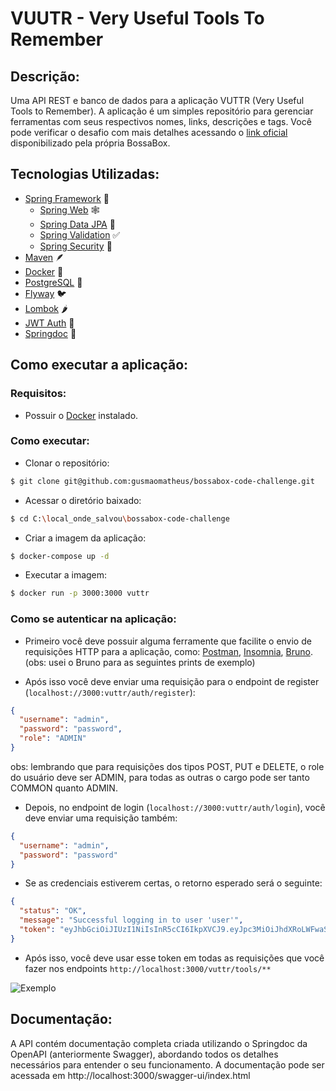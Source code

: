 # VUUTR - Very Useful Tools To Remember

## Descrição:

Uma API REST e banco de dados para a aplicação VUTTR (Very Useful Tools to Remember). A aplicação é um simples repositório para gerenciar ferramentas com seus respectivos nomes, links, descrições e tags. Você pode verificar o desafio com mais detalhes acessando o [link oficial](https://bossabox.notion.site/Back-end-0b2c45f1a00e4a849eefe3b1d57f23c6) disponibilizado pela própria BossaBox.

## Tecnologias Utilizadas:

- [Spring Framework](https://spring.io/projects/spring-boot) 🍃
  - [Spring Web](https://docs.spring.io/spring-boot/docs/current/reference/html/web.html) 🕸️
  - [Spring Data JPA](https://spring.io/projects/spring-data) 🎲
  - [Spring Validation](https://docs.spring.io/spring-framework/reference/core/validation/beanvalidation.html) ✅
  - [Spring Security](https://docs.spring.io/spring-security/reference/index.html) 🔐
- [Maven](https://maven.apache.org/guides/index.html) 🪶
- [Docker](https://docs.docker.com/) 🐳
- [PostgreSQL](https://www.postgresql.org/docs/) 🐘
- [Flyway](https://flywaydb.org/postgresql) 🐦
- [Lombok](https://projectlombok.org/) 🌶
- [JWT Auth](https://jwt.io/introduction) 🎡
- [Springdoc](https://springdoc.org/) 📄

## Como executar a aplicação:

### Requisitos:

- Possuir o [Docker](https://docs.docker.com/engine/install/) instalado.

### Como executar:

- Clonar o repositório:

```bash
$ git clone git@github.com:gusmaomatheus/bossabox-code-challenge.git
``` 

- Acessar o diretório baixado:

```bash
$ cd C:\local_onde_salvou\bossabox-code-challenge
``` 

- Criar a imagem da aplicação:

```bash
$ docker-compose up -d
``` 

- Executar a imagem:

```bash
$ docker run -p 3000:3000 vuttr
``` 

### Como se autenticar na aplicação:

- Primeiro você deve possuir alguma ferramente que facilite o envio de requisições HTTP para a aplicação, como: [Postman](https://www.postman.com/downloads/), [Insomnia](https://insomnia.rest/download), [Bruno](https://www.usebruno.com/downloads). (obs: usei o Bruno para as seguintes prints de exemplo)


- Após isso você deve enviar uma requisição para o endpoint de register (`localhost://3000:vuttr/auth/register`):
      
```json
{
  "username": "admin",
  "password": "password",
  "role": "ADMIN"
}
```

obs: lembrando que para requisições dos tipos POST, PUT e DELETE, o role do usuário deve ser ADMIN, para todas as outras o cargo pode ser tanto COMMON quanto ADMIN.

- Depois, no endpoint de login (`localhost://3000:vuttr/auth/login`), você deve enviar uma requisição também:

```json
{
  "username": "admin",
  "password": "password"
}
```

- Se as credenciais estiverem certas, o retorno esperado será o seguinte:

```json
{
  "status": "OK",
  "message": "Successful logging in to user 'user'",
  "token": "eyJhbGciOiJIUzI1NiIsInR5cCI6IkpXVCJ9.eyJpc3MiOiJhdXRoLWFwaSIsInN1YiI6InVzZXIiLCJleHAiOjE3MDQzNDk4Mjd9.4WDtWJURcOFgpdUIQWa9MUvOy8BuCbaXyFh4nkz_38s"
}
```

- Após isso, você deve usar esse token em todas as requisições que você fazer nos endpoints `http://localhost:3000/vuttr/tools/**`

![Exemplo](https://imgur.com/vv9vFLA.png)

## Documentação:

A API contém documentação completa criada utilizando o Springdoc da OpenAPI (anteriormente Swagger), abordando todos os detalhes necessários para entender o seu funcionamento. A documentação pode ser acessada em http://localhost:3000/swagger-ui/index.html